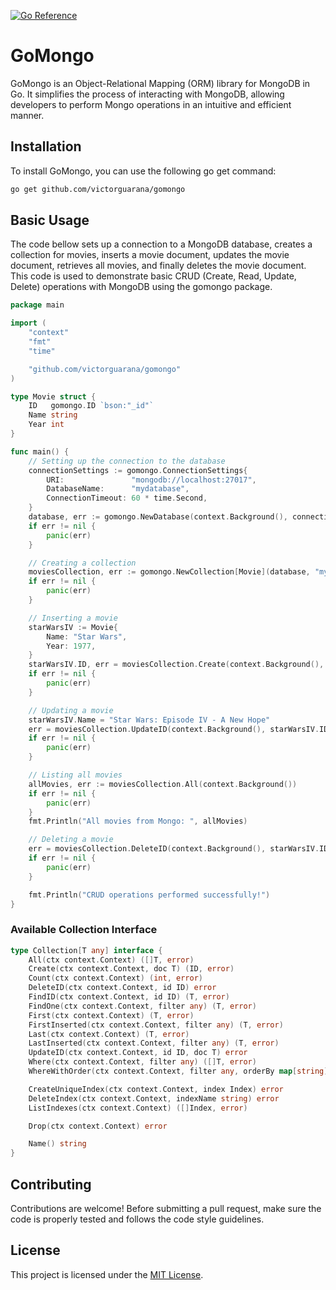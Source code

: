 [![Go Reference](https://pkg.go.dev/badge/github.com/victorguarana/gomongo.svg)](https://pkg.go.dev/github.com/victorguarana/gomongo)
# GoMongo

GoMongo is an Object-Relational Mapping (ORM) library for MongoDB in Go. It simplifies the process of interacting with MongoDB, allowing developers to perform Mongo operations in an intuitive and efficient manner.

## Installation

To install GoMongo, you can use the following go get command:

```bash
go get github.com/victorguarana/gomongo
```

## Basic Usage
The code bellow sets up a connection to a MongoDB database, creates a collection for movies, inserts a movie document, updates the movie document, retrieves all movies, and finally deletes the movie document. This code is used to demonstrate basic CRUD (Create, Read, Update, Delete) operations with MongoDB using the gomongo package.

```go
package main

import (
	"context"
	"fmt"
	"time"

	"github.com/victorguarana/gomongo"
)

type Movie struct {
	ID   gomongo.ID `bson:"_id"`
	Name string
	Year int
}

func main() {
	// Setting up the connection to the database
	connectionSettings := gomongo.ConnectionSettings{
		URI:               "mongodb://localhost:27017",
		DatabaseName:      "mydatabase",
		ConnectionTimeout: 60 * time.Second,
	}
	database, err := gomongo.NewDatabase(context.Background(), connectionSettings)
	if err != nil {
		panic(err)
	}

	// Creating a collection
	moviesCollection, err := gomongo.NewCollection[Movie](database, "mymovies")
	if err != nil {
		panic(err)
	}

	// Inserting a movie
	starWarsIV := Movie{
		Name: "Star Wars",
		Year: 1977,
	}
	starWarsIV.ID, err = moviesCollection.Create(context.Background(), starWarsIV)
	if err != nil {
		panic(err)
	}

	// Updating a movie
	starWarsIV.Name = "Star Wars: Episode IV - A New Hope"
	err = moviesCollection.UpdateID(context.Background(), starWarsIV.ID, starWarsIV)
	if err != nil {
		panic(err)
	}

	// Listing all movies
	allMovies, err := moviesCollection.All(context.Background())
	if err != nil {
		panic(err)
	}
	fmt.Println("All movies from Mongo: ", allMovies)

	// Deleting a movie
	err = moviesCollection.DeleteID(context.Background(), starWarsIV.ID)
	if err != nil {
		panic(err)
	}

	fmt.Println("CRUD operations performed successfully!")
}
```

### Available Collection Interface
```go
type Collection[T any] interface {
	All(ctx context.Context) ([]T, error)
	Create(ctx context.Context, doc T) (ID, error)
	Count(ctx context.Context) (int, error)
	DeleteID(ctx context.Context, id ID) error
	FindID(ctx context.Context, id ID) (T, error)
	FindOne(ctx context.Context, filter any) (T, error)
	First(ctx context.Context) (T, error)
	FirstInserted(ctx context.Context, filter any) (T, error)
	Last(ctx context.Context) (T, error)
	LastInserted(ctx context.Context, filter any) (T, error)
	UpdateID(ctx context.Context, id ID, doc T) error
	Where(ctx context.Context, filter any) ([]T, error)
	WhereWithOrder(ctx context.Context, filter any, orderBy map[string]OrderBy) ([]T, error)

	CreateUniqueIndex(ctx context.Context, index Index) error
	DeleteIndex(ctx context.Context, indexName string) error
	ListIndexes(ctx context.Context) ([]Index, error)

	Drop(ctx context.Context) error

	Name() string
}
```

## Contributing

Contributions are welcome! Before submitting a pull request, make sure the code is properly tested and follows the code style guidelines.

## License

This project is licensed under the [MIT License](https://github.com/victorguarana/gomongo/blob/main/LICENSE).

